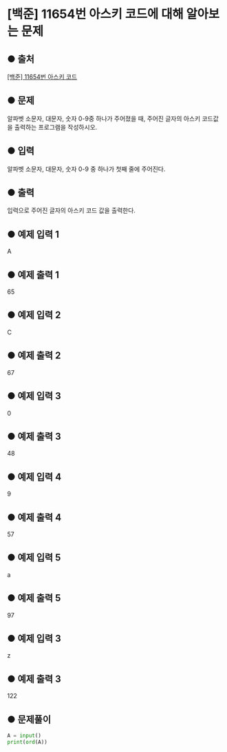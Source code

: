 # [백준] 11654번 아스키 코드에 대해 알아보는 문제

## ● 출처
[[백준] 11654번 아스키 코드](https://www.acmicpc.net/problem/11654)  

## ● 문제
알파벳 소문자, 대문자, 숫자 0-9중 하나가 주어졌을 때, 주어진 글자의 아스키 코드값을 출력하는 프로그램을 작성하시오.

## ● 입력
알파벳 소문자, 대문자, 숫자 0-9 중 하나가 첫째 줄에 주어진다.

## ● 출력
입력으로 주어진 글자의 아스키 코드 값을 출력한다.
    
## ● 예제 입력 1
A

## ● 예제 출력 1
65

## ● 예제 입력 2
C

## ● 예제 출력 2
67

## ● 예제 입력 3
0

## ● 예제 출력 3
48

## ● 예제 입력 4
9

## ● 예제 출력 4
57

## ● 예제 입력 5
a

## ● 예제 출력 5
97

## ● 예제 입력 3
z

## ● 예제 출력 3
122

## ● 문제풀이
```python
A = input()
print(ord(A))
```
